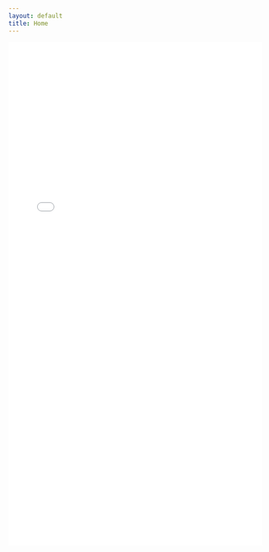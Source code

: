 ```yaml
---
layout: default
title: Home
---
```



<iframe src="/assets/Ali_Firat_Surucu_CV_filtered.htm" width="100%" height="1000px" style="border: none;"></iframe>
